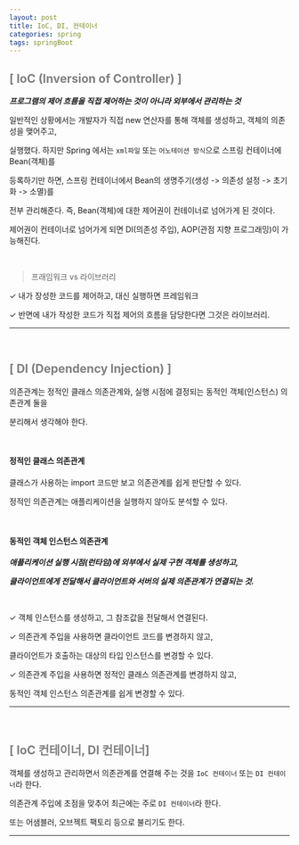 ```yaml
---
layout: post
title: IoC, DI, 컨테이너
categories: spring
tags: springBoot
---
```


## <span style="color:gray">[ IoC (Inversion of Controller) ]</span>

***프로그램의 제어 흐름을 직접 제어하는 것이 아니라 외부에서 관리하는 것***
 
일반적인 상황에서는 개발자가 직접 new 연산자를 통해 객체를 생성하고, 객체의 의존성을 맺어주고, 

실행했다. 하지만 Spring 에서는 `xml파일` 또는 `어노테이션 방식`으로 스프링 컨테이너에 Bean(객체)를 

등록하기만 하면, 스프링 컨테이너에서 Bean의 생명주기(생성 -> 의존성 설정 -> 초기화 -> 소멸)를 

전부 관리해준다. 즉, Bean(객체)에 대한 제어권이 컨테이너로 넘어가게 된 것이다.

제어권이 컨테이너로 넘어가게 되면 DI(의존성 주입), AOP(관점 지향 프로그래밍)이 가능해진다.

<br>

> 프래임워크 vs 라이브러리

✓ 내가 장성한 코드를 제어하고, 대신 실행하면 프레임워크

✓ 반면에 내가 작성한 코드가 직접 제어의 흐름을 담당한다면 그것은 라이브러리.

---

<br>

## <span style="color:gray">[ DI (Dependency Injection) ]</span>

의존관계는 정적인 클래스 의존관계와, 실행 시점에 결정되는 동적인 객체(인스턴스) 의존관계 둘을

분리해서 생각해야 한다.

<br>

<h4>정적인 클래스 의존관계</h4>

클래스가 사용하는 import 코드만 보고 의존관계를 쉽게 판단할 수 있다.

정적인 의존관계는 애플리케이션을 실행하지 않아도 분석할 수 있다.

<br>

<h4>동적인 객체 인스턴스 의존관계</h4>

***애플리케이션 실행 시점(런타임)에 외부에서 실제 구현 객체를 생성하고,***

***클라이언트에게 전달해서 클라이언트와 서버의 실제 의존관계가 연결되는 것.***

<br>

✓ 객체 인스턴스를 생성하고, 그 참조값을 전달해서 연결된다.

✓ 의존관계 주입을 사용하면 클라이언트 코드를 변경하지 않고, 

클라이언트가 호출하는 대상의 타입 인스턴스를 변경할 수 있다.

✓ 의존관계 주입을 사용하면 정적인 클래스 의존관계를 변경하지 않고, 

동적인 객체 인스턴스 의존관계를 쉽게 변경할 수 있다.

---

<br>

## <span style="color:gray">[ IoC 컨테이너, DI 컨테이너]</span>

객체를 생성하고 관리하면서 의존관계를 연결해 주는 것을 `IoC 컨테이너` 또는 `DI 컨테이너`라 한다.

의존관계 주입에 초점을 맞추어 최근에는 주로 `DI 컨테이너`라 한다.

또는 어샘블러, 오브젝트 팩토리 등으로 불리기도 한다.

---